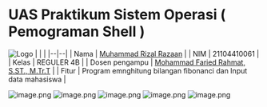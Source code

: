 # UAS Praktikum Sistem Operasi ( Pemograman Shell )
![Logo](https://seeklogo.com/images/U/ubuntu-logo-8B7C9ED4AD-seeklogo.com.png)
|  |  |
|--|--|
| Nama | [Muhammad Rizal Razaan](https://wa.me/qr/QAST545VUX4DP1) |
| NIM | 21104410061 |
| Kelas | REGULER 4B |
| Dosen pengampu | [Mohammad Faried Rahmat, S.ST., M.Tr.T](https://github.com/mrhmt80) |
| Fitur | Program emnghitung bilangan fibonanci dan Input data mahasiswa |





![image.png](https://user-images.githubusercontent.com/108317222/255467195-cdf668c4-e574-493c-a885-1964af401a8f.jpeg)
![image.png](https://user-images.githubusercontent.com/108317222/255467188-c512519a-1e7c-4002-b9b4-3c7c07152890.jpeg)
![image.png](https://user-images.githubusercontent.com/108317222/255467174-a8367c04-e781-47ec-963e-6c3659a813f6.jpeg)
![image.png](https://user-images.githubusercontent.com/108317222/255467167-0f05dd5c-057c-4ea2-aa47-9ae49a51a7e9.jpeg)
![image.png](https://user-images.githubusercontent.com/108317222/255467139-6c836917-3b12-4862-bff0-2000576244a9.jpeg)

